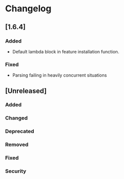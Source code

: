 <!-- SPDX-License-Identifier: MIT -->
# Changelog

## [1.6.4]

### Added
- Default lambda block in feature installation function.

### Fixed
- Parsing failing in heavily concurrent situations

## [Unreleased]

### Added

### Changed

### Deprecated

### Removed

### Fixed

### Security
